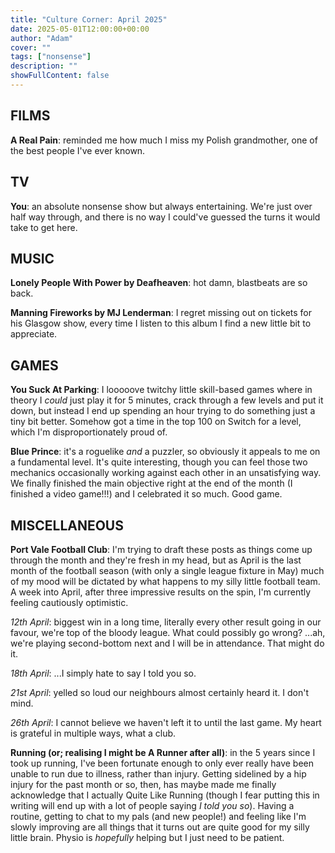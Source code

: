 ```yaml
---
title: "Culture Corner: April 2025"
date: 2025-05-01T12:00:00+00:00
author: "Adam"
cover: ""
tags: ["nonsense"]
description: ""
showFullContent: false
---
```


## FILMS
**A Real Pain**: reminded me how much I miss my Polish grandmother, one of the best people I've ever known.

## TV
**You**: an absolute nonsense show but always entertaining. We're just over half way through, and there is no way I could've guessed the turns it would take to get here.

## MUSIC
**Lonely People With Power by Deafheaven**: hot damn, blastbeats are so back.

**Manning Fireworks by MJ Lenderman**: I regret missing out on tickets for his Glasgow show, every time I listen to this album I find a new little bit to appreciate.

## GAMES
**You Suck At Parking**: I looooove twitchy little skill-based games where in theory I _could_ just play it for 5 minutes, crack through a few levels and put it down, but instead I end up spending an hour trying to do something just a tiny bit better. Somehow got a time in the top 100 on Switch for a level, which I'm disproportionately proud of.

**Blue Prince**: it's a roguelike _and_ a puzzler, so obviously it appeals to me on a fundamental level. It's quite interesting, though you can feel those two mechanics occasionally working against each other in an unsatisfying way. We finally finished the main objective right at the end of the month (I finished a video game!!!) and I celebrated it so much. Good game.

## MISCELLANEOUS
**Port Vale Football Club**: I'm trying to draft these posts as things come up through the month and they're fresh in my head, but as April is the last month of the football season (with only a single league fixture in May) much of my mood will be dictated by what happens to my silly little football team. A week into April, after three impressive results on the spin, I'm currently feeling cautiously optimistic.

_12th April_: biggest win in a long time, literally every other result going in our favour, we're top of the bloody league. What could possibly go wrong? ...ah, we're playing second-bottom next and I will be in attendance. That might do it.

_18th April_: ...I simply hate to say I told you so.

_21st April_: yelled so loud our neighbours almost certainly heard it. I don't mind.

_26th April_: I cannot believe we haven't left it to until the last game. My heart is grateful in multiple ways, what a club.

**Running (or; realising I might be A Runner after all)**: in the 5 years since I took up running, I've been fortunate enough to only ever really have been unable to run due to illness, rather than injury. Getting sidelined by a hip injury for the past month or so, then, has maybe made me finally acknowledge that I actually Quite Like Running (though I fear putting this in writing will end up with a lot of people saying _I told you so_). Having a routine, getting to chat to my pals (and new people!) and feeling like I'm slowly improving are all things that it turns out are quite good for my silly little brain. Physio is _hopefully_ helping but I just need to be patient.
